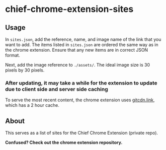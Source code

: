 # chief-chrome-extension-sites

## Usage
In `sites.json`, add the reference, name, and image name of the link that you want to add. The items listed in `sites.json` are ordered the same way as in the chrome extension. Ensure that any new items are in correct JSON format. 

Next, add the image reference to `./assets/`. The ideal image size is 30 pixels by 30 pixels.

### After updating, it may take a while for the extension to update due to client side and server side caching
To serve the most recent content, the chrome extension uses [gitcdn.link](https://gitcdn.link), which has a 2 hour cache.

## About
This serves as a list of sites for the Chief Chrome Extension (private repo).

**Confused? Check out the chrome extension repository.**
